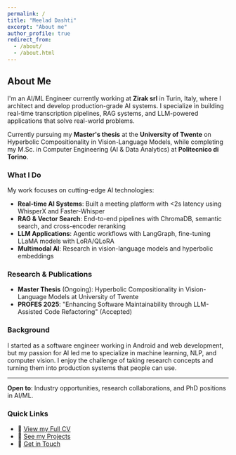 ```yaml
---
permalink: /
title: "Meelad Dashti"
excerpt: "About me"
author_profile: true
redirect_from:
  - /about/
  - /about.html
---
```


## About Me

I'm an AI/ML Engineer currently working at **Zirak srl** in Turin, Italy, where I architect and develop production-grade AI systems. I specialize in building real-time transcription pipelines, RAG systems, and LLM-powered applications that solve real-world problems.

Currently pursuing my **Master's thesis** at the **University of Twente** on Hyperbolic Compositionality in Vision-Language Models, while completing my M.Sc. in Computer Engineering (AI & Data Analytics) at **Politecnico di Torino**.

### What I Do

My work focuses on cutting-edge AI technologies:
- **Real-time AI Systems**: Built a meeting platform with <2s latency using WhisperX and Faster-Whisper
- **RAG & Vector Search**: End-to-end pipelines with ChromaDB, semantic search, and cross-encoder reranking
- **LLM Applications**: Agentic workflows with LangGraph, fine-tuning LLaMA models with LoRA/QLoRA
- **Multimodal AI**: Research in vision-language models and hyperbolic embeddings

### Research & Publications

- **Master Thesis** (Ongoing): Hyperbolic Compositionality in Vision-Language Models at University of Twente
- **PROFES 2025**: "Enhancing Software Maintainability through LLM-Assisted Code Refactoring" (Accepted)

### Background

I started as a software engineer working in Android and web development, but my passion for AI led me to specialize in machine learning, NLP, and computer vision. I enjoy the challenge of taking research concepts and turning them into production systems that people can use.

---

**Open to**: Industry opportunities, research collaborations, and PhD positions in AI/ML.

### Quick Links

- 📄 [View my Full CV](/cv/)
- 💼 [See my Projects](/projects/)
- 📧 [Get in Touch](mailto:meeladd7@gmail.com)




